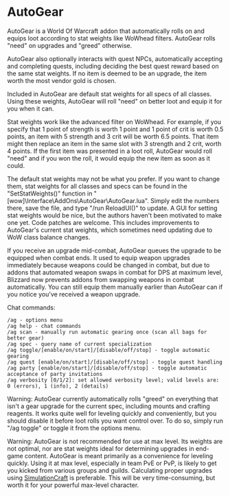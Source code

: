 # AutoGear

AutoGear is a World Of Warcraft addon that automatically rolls on and equips loot according to stat weights like WoWhead filters. AutoGear rolls "need" on upgrades and "greed" otherwise.

AutoGear also optionally interacts with quest NPCs, automatically accepting and completing quests, including deciding the best quest reward based on the same stat weights. If no item is deemed to be an upgrade, the item worth the most vendor gold is chosen.

Included in AutoGear are default stat weights for all specs of all classes. Using these weights, AutoGear will roll "need" on better loot and equip it for you when it can.

Stat weights work like the advanced filter on WoWhead. For example, if you specify that 1 point of strength is worth 1 point and 1 point of crit is worth 0.5 points, an item with 5 strength and 3 crit will be worth 6.5 points. That item might then replace an item in the same slot with 3 strength and 2 crit, worth 4 points. If the first item was presented in a loot roll, AutoGear would roll "need" and if you won the roll, it would equip the new item as soon as it could.

The default stat weights may not be what you prefer. If you want to change them, stat weights for all classes and specs can be found in the "SetStatWeights()" function in "[wow]\Interface\AddOns\AutoGear\AutoGear.lua". Simply edit the numbers there, save the file, and type "/run ReloadUI()" to update. A GUI for setting stat weights would be nice, but the authors haven't been motivated to make one yet. Code patches are welcome. This includes improvements to AutoGear's current stat weights, which sometimes need updating due to WoW class balance changes.

If you receive an upgrade mid-combat, AutoGear queues the upgrade to be equipped when combat ends. It used to equip weapon upgrades immediately because weapons could be changed in combat, but due to addons that automated weapon swaps in combat for DPS at maximum level, Blizzard now prevents addons from swapping weapons in combat automatically. You can still equip them manually earlier than AutoGear can if you notice you've received a weapon upgrade.

Chat commands:
```
/ag - options menu
/ag help - chat commands
/ag scan - manually run automatic gearing once (scan all bags for better gear)
/ag spec - query name of current specialization
/ag toggle/[enable/on/start]/[disable/off/stop] - toggle automatic gearing
/ag quest [enable/on/start]/[disable/off/stop] - toggle quest handling
/ag party [enable/on/start]/[disable/off/stop] - toggle automatic acceptance of party invitations
/ag verbosity [0/1/2]: set allowed verbosity level; valid levels are: 0 (errors), 1 (info), 2 (details)
```

Warning: AutoGear currently automatically rolls "greed" on everything that isn't a gear upgrade for the current spec, including mounts and crafting reagents. It works quite well for leveling quickly and conveniently, but you should disable it before loot rolls you want control over. To do so, simply run "/ag toggle" or toggle it from the options menu.

Warning: AutoGear is not recommended for use at max level. Its weights are not optimal, nor are stat weights ideal for determining upgrades in end-game content. AutoGear is meant primarily as a convenience for leveling quickly. Using it at max level, especially in team PvE or PvP, is likely to get you kicked from various groups and guilds. Calculating proper upgrades using [SimulationCraft](https://www.simulationcraft.org/) is preferable. This will be very time-consuming, but worth it for your powerful max-level character.
